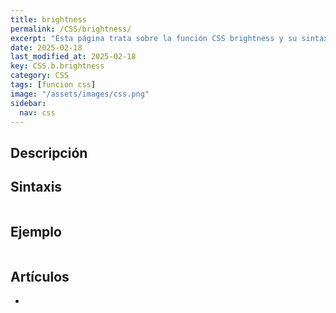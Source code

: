 ```yaml
---
title: brightness
permalink: /CSS/brightness/
excerpt: "Esta página trata sobre la función CSS brightness y su sintaxis en ejemplos."
date: 2025-02-18
last_modified_at: 2025-02-18
key: CSS.b.brightness
category: CSS
tags: [funcion css]
image: "/assets/images/css.png"
sidebar:
  nav: css
---
```


## Descripción


## Sintaxis


```css

```


## Ejemplo


```css

```


## Artículos

- 
